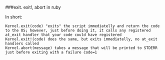 ###exit. exit!, abort in ruby

In short:

    Kernel.exit(code) "exits" the script immediatelly and return the code to the OS; however, just before doing it, it calls any registered at_exit handler that your code could have registered
    Kernel.exit!(code) does the same, but exits immediatelly, no at_exit handlers called
    Kernel.abort(message) takes a message that will be printed to STDERR just before exiting with a failure code=1

